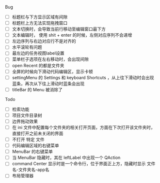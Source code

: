 Bug
 - [ ] 标题栏与下方显示区域有间隙
 - [ ] 标题栏上方无法实现拖拽窗口
 - [ ] 文本切换时，会导致当前行移动至编辑窗口最下方
 - [ ] 文本编辑时， 使用 shit + enter 的时候，左侧对应序列不会递增
 - [ ] 左边序列与右边对应行不是对齐的
 - [ ] 水平滚轮有问题
 - [ ] 最左边的任务视图label设置
 - [ ] 菜单栏子选项在左右移动时，会出现间隙
 - [ ] open Recent 的都是文件夹
 - [ ] 全屏的时候向下滑动代码编辑区，显示卡顿
 - [ ] settingMenu 的 Settings 和 keyboard Shortcuts ，从上往下滑动时会出现蓝条，再次从下往上滑动时蓝条会出现
 - [ ] titleBar 的 Menu 被消除了

Todo
 - [ ] 检索功能
 - [ ] 项目文件目录树
 - [ ] 边界拖动效果
 - [ ] 在 ini 文件中配置每个文件夹的相关打开页面，方面在下次打开该文件夹时，直接打开之前未关闭的界面
 - [ ] 不打开 特定 文件
 - [ ] 代码编辑区域的右键菜单
 - [ ] MenuBar 的右键菜单
 - [ ] 当 MenuBar 隐藏时，其在 leftLabel 中出现一个 QAction
 - [ ] command Center 显示时是一个命令行，位于界面正上方，隐藏时显示 文件名-文件夹名-app名
 - [ ] 布局管理器
